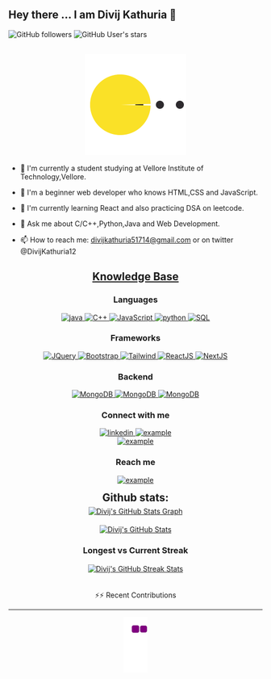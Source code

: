 
## Hey there ... I am Divij Kathuria 👋

![GitHub followers](https://img.shields.io/github/followers/dikapitacion?style=social) ![GitHub User's stars](https://img.shields.io/github/stars/dikapitacion?style=social)
<div align="center">
	<br>
	<img src="https://raw.githubusercontent.com/Aniket965/Aniket965/master/pacman.svg?sanitize=true" width="200" height="200">
</div>

- 🔭 I'm currently a student studying at Vellore Institute of Technology,Vellore.

- 🧓 I'm a beginner web developer who knows HTML,CSS and JavaScript. 
- 🌱 I'm currently learning React and also practicing DSA on leetcode. 
- 💬 Ask me about C/C++,Python,Java and Web Development. 
- 📫 How to reach me: divijkathuria51714@gmail.com or on twitter @DivijKathuria12

<h2 align="center"><u><b>Knowledge Base</b></u></h2>
<h3 align="center">Languages</h3>
<p align="center">
  <a href="https://www.java.com" target="_blank"> 
    <img src="https://img.shields.io/badge/Java-ED8B00?style=for-the-badge&logo=java&logoColor=white" 
      alt="java"/> 
  </a>
  <a href="https://developer.mozilla.org/en-US/docs/Web/JavaScript" target="_blank"> 
    <img src="https://img.shields.io/badge/C%2B%2B-00599C?style=for-the-badge&logo=c%2B%2B&logoColor=white"
      alt="C++"/> 
  </a>
  <a href="https://www.w3.org/html/" target="_blank"> 
    <img src="https://img.shields.io/badge/JavaScript-323330?style=for-the-badge&logo=javascript&logoColor=F7DF1E"
      alt="JavaScript"/> 
  </a>
  <a href="https://www.typescriptlang.org/" target="_blank"> 
    <img src="https://img.shields.io/badge/Python-3776AB?style=for-the-badge&logo=python&logoColor=white"
      alt="python"/>
  </a>
  <a href="https://www.typescriptlang.org/" target="_blank"> 
    <img src="https://img.shields.io/badge/SQL-green?style=for-the-badge&logo=microsoftsqlserver&logoColor=white"
      alt="SQL"/>
  </a>
	
<h3 align="center">Frameworks</h3>
<p align="center">
  <a href="https://www.w3.org/html/" target="_blank"> 
    <img src="https://img.shields.io/badge/jQuery-0769AD?style=for-the-badge&logo=jquery&logoColor=white"
      alt="JQuery"/> 
  </a>
  <a href="https://www.w3.org/html/" target="_blank"> 
    <img src="https://img.shields.io/badge/Bootstrap-563D7C?style=for-the-badge&logo=bootstrap&logoColor=white"
      alt="Bootstrap"/> 
  </a>
  <a href="https://www.w3.org/html/" target="_blank"> 
    <img src="https://img.shields.io/badge/Tailwind_CSS-38B2AC?style=for-the-badge&logo=tailwind-css&logoColor=white"
      alt="Tailwind"/> 
  </a>
  <a href="https://www.w3.org/html/" target="_blank"> 
    <img src="https://img.shields.io/badge/React-61DBFB?style=for-the-badge&logo=react&logoColor=white"
      alt="ReactJS"/> 
  </a>
  <a href="https://www.w3.org/html/" target="_blank"> 
    <img src="https://img.shields.io/badge/NextJS-323330?style=for-the-badge&logo=nextdotjs&logoColor=white"
      alt="NextJS"/> 
  </a>
	
</div>
<h3 align="center">Backend</h3>
<p align="center">
  <a href="https://www.typescriptlang.org/" target="_blank"> 
    <img src="https://img.shields.io/badge/MongoDB-green?style=for-the-badge&logo=mongodb&logoColor=white"
      alt="MongoDB"/>
  </a>
  <a href="https://www.typescriptlang.org/" target="_blank"> 
    <img src="https://img.shields.io/badge/ExpressJS-323330?style=for-the-badge&logo=express&logoColor=white"
      alt="MongoDB"/>
  </a>
  <a href="https://www.typescriptlang.org/" target="_blank"> 
    <img src="https://img.shields.io/badge/NodeJS-success?style=for-the-badge&logo=nodedotjs&logoColor=white"
      alt="MongoDB"/>
  </a>
</p>

<div align="center">
	
<h3 align="center">Connect with me</h3>
<div style="margin-top:10px" align="center">
  <div>
    <a  href="https://www.linkedin.com/in/divij-kathuria-33ab68226/" target="_blank">
      <img src="https://img.shields.io/badge/Linked%20In-0A66C2.svg?style=for-the-badge&logo=linkedin&logoColor=white" alt="linkedin"/>
    </a>
    <a href="https://twitter.com/DivijKathuria12" target="_blank">
      <img src="https://img.shields.io/badge/Twitter-1DA1F2.svg?style=for-the-badge&logo=twitter&logoColor=white" alt="example"/>
    </a>
  </div>
  <div>
    <a href="https://leetcode.com/divijkathuria51714/" target="_blank">
      <img src="https://img.shields.io/badge/LeetCode-FFA116.svg?style=for-the-badge&logo=leetcode&logoColor=black" alt="example"/>
    </a>
  </div>
</div>
<h3 align="center">Reach me</h3>
<p align="center">
  <a href="mailto:divijkathuria51714@gmail.com?subject=Feedback%20From%20Github&body=Hello," target="_blank">
    <img src="https://img.shields.io/badge/Outlook-0078D4.svg?style=for-the-badge&logo=microsoftoutlook&logoColor=white" alt="example"/>
  </a>
</p>
<div align="center">
<h2 align="center" style="margin: 5px 10px;">Github stats:</h2> 

<a href="https://github.com/dikapitacion/dikapitacion">
  <img align="center" src="http://github-profile-summary-cards.vercel.app/api/cards/profile-details?username=dikapitacion&theme=2077" alt="Divij's GitHub Stats Graph"/>
</a>
<br><br>
<a href="https://github.com/dikapitacion/dikapitacion">
  <img align="center" src="https://github-readme-stats.vercel.app/api?username=dikapitacion&count_private=true&show_icons=true&theme=gotham&hide_border=true&custom_title=Divij%20K%27s%20Github%20Stats" alt="Divij's GitHub Stats" />
</a>
<h3>Longest vs Current Streak </h3>
<a href="https://github.com/dikapitacion/dikapitacion">
  <img align="center" src="https://github-readme-streak-stats.herokuapp.com/?user=dikapitacion&theme=gotham" alt="Divij's GitHub Streak Stats"/>
</a>
<br><br>
</div>
<br>
⚡⚡ Recent Contributions
<hr>

![snake gif](https://github.com/dikapitacion/dikapitacion/blob/output/github-contribution-grid-snake.gif)
